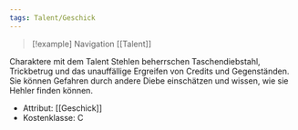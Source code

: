 ```yaml
---
tags: Talent/Geschick
---
```

> [!example] Navigation 
>  [[Talent]]

Charaktere mit dem Talent Stehlen beherrschen Taschendiebstahl, Trickbetrug und das unauffällige Ergreifen von Credits und Gegenständen. Sie können Gefahren durch andere Diebe einschätzen und wissen, wie sie Hehler finden können.

- Attribut: [[Geschick]]
- Kostenklasse: C
